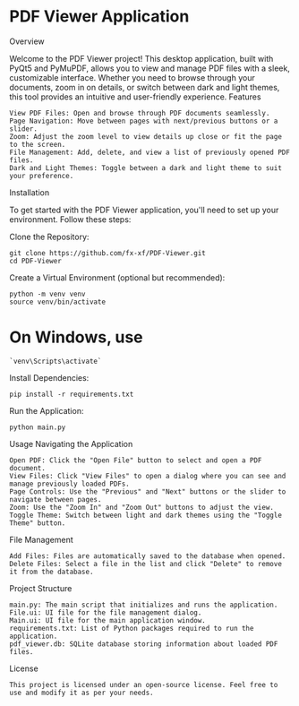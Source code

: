 # PDF Viewer Application

Overview

Welcome to the PDF Viewer project! This desktop application, built with PyQt5 and PyMuPDF, allows you to view and manage PDF files with a sleek, customizable interface. Whether you need to browse through your documents, zoom in on details, or switch between dark and light themes, this tool provides an intuitive and user-friendly experience.
Features

    View PDF Files: Open and browse through PDF documents seamlessly.
    Page Navigation: Move between pages with next/previous buttons or a slider.
    Zoom: Adjust the zoom level to view details up close or fit the page to the screen.
    File Management: Add, delete, and view a list of previously opened PDF files.
    Dark and Light Themes: Toggle between a dark and light theme to suit your preference.

Installation

To get started with the PDF Viewer application, you'll need to set up your environment. Follow these steps:

Clone the Repository:

    git clone https://github.com/fx-xf/PDF-Viewer.git
    cd PDF-Viewer

Create a Virtual Environment (optional but recommended):

    python -m venv venv
    source venv/bin/activate  
    
# On Windows, use 
    `venv\Scripts\activate`

Install Dependencies:

    pip install -r requirements.txt

Run the Application:

    python main.py

Usage
Navigating the Application

    Open PDF: Click the "Open File" button to select and open a PDF document.
    View Files: Click "View Files" to open a dialog where you can see and manage previously loaded PDFs.
    Page Controls: Use the "Previous" and "Next" buttons or the slider to navigate between pages.
    Zoom: Use the "Zoom In" and "Zoom Out" buttons to adjust the view.
    Toggle Theme: Switch between light and dark themes using the "Toggle Theme" button.

File Management

    Add Files: Files are automatically saved to the database when opened.
    Delete Files: Select a file in the list and click "Delete" to remove it from the database.

Project Structure

    main.py: The main script that initializes and runs the application.
    File.ui: UI file for the file management dialog.
    Main.ui: UI file for the main application window.
    requirements.txt: List of Python packages required to run the application.
    pdf_viewer.db: SQLite database storing information about loaded PDF files.

License

    This project is licensed under an open-source license. Feel free to use and modify it as per your needs.

